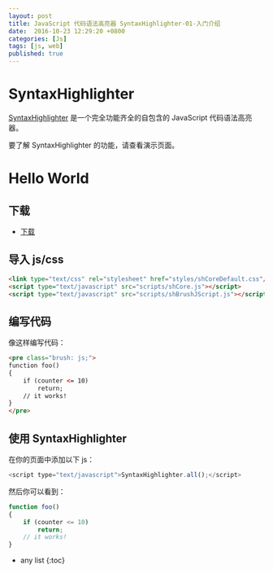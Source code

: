 ```yaml
---
layout: post
title: JavaScript 代码语法高亮器 SyntaxHighlighter-01-入门介绍 
date:  2016-10-23 12:29:20 +0800
categories: [Js]
tags: [js, web]
published: true
---
```


# SyntaxHighlighter

[SyntaxHighlighter](http://alexgorbatchev.com/SyntaxHighlighter/) 是一个完全功能齐全的自包含的 JavaScript 代码语法高亮器。

要了解 SyntaxHighlighter 的功能，请查看演示页面。

# Hello World

## 下载

- [下载](http://alexgorbatchev.com/SyntaxHighlighter/)

## 导入 js/css

```html
<link type="text/css" rel="stylesheet" href="styles/shCoreDefault.css"/>
<script type="text/javascript" src="scripts/shCore.js"></script>
<script type="text/javascript" src="scripts/shBrushJScript.js"></script>
```

## 编写代码

像这样编写代码：

```html
<pre class="brush: js;">
function foo()
{
    if (counter <= 10)
        return;
    // it works!
}
</pre>
```

## 使用  SyntaxHighlighter

在你的页面中添加以下 js：

```js
<script type="text/javascript">SyntaxHighlighter.all();</script>
```

然后你可以看到：

```js
function foo()
{
    if (counter <= 10)
        return;
    // it works!
}
```

* any list
{:toc}




